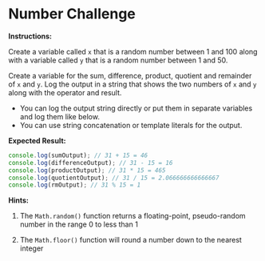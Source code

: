 # Number Challenge

**Instructions:**

Create a variable called `x` that is a random number between 1 and 100 along with a variable called `y` that is a random number between 1 and 50.

Create a variable for the sum, difference, product, quotient and remainder of `x` and `y`. Log the output in a string that shows the two numbers of `x` and `y` along with the operator and result.

- You can log the output string directly or put them in separate variables and log them like below.
- You can use string concatenation or template literals for the output.

**Expected Result:**

```JavaScript
console.log(sumOutput); // 31 + 15 = 46
console.log(differenceOutput); // 31 - 15 = 16
console.log(productOutput); // 31 * 15 = 465
console.log(quotientOutput); // 31 / 15 = 2.066666666666667
console.log(rmOutput); // 31 % 15 = 1
```

**Hints:**

1. The `Math.random()` function returns a floating-point, pseudo-random number in the range 0 to less than 1

2. The `Math.floor()` function will round a number down to the nearest integer

